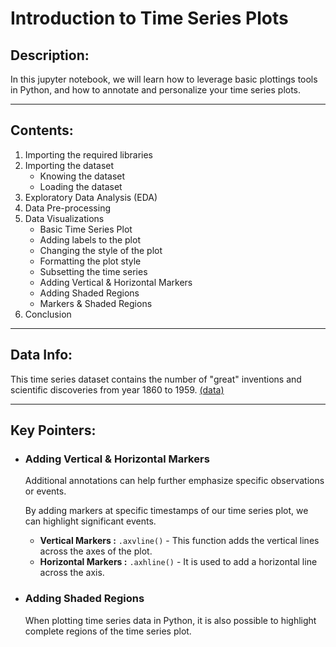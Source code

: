 # Introduction to Time Series Plots

## Description:
In this jupyter notebook, we will learn how to leverage basic plottings tools in Python, and how to annotate and personalize your time series plots.

---
## Contents:
1. Importing the required libraries
2. Importing the dataset
    - Knowing the dataset
    - Loading the dataset
3. Exploratory Data Analysis (EDA)
4. Data Pre-processing
5. Data Visualizations
    - Basic Time Series Plot
    - Adding labels to the plot
    - Changing the style of the plot
    - Formatting the plot style
    - Subsetting the time series
    - Adding Vertical & Horizontal Markers
    - Adding Shaded Regions
    - Markers & Shaded Regions
6. Conclusion

---
## Data Info:
This time series dataset contains the number of "great" inventions and scientific discoveries from year 1860 to 1959. [(data)](https://github.com/Ravjot03/Visualizing-Time-Series-Data-in-Python/blob/main/Chapter-1/ch1_discoveries.csv)

---
## Key Pointers:

- ### Adding Vertical & Horizontal Markers
    Additional annotations can help further emphasize specific observations or events.
    
    By adding markers at specific timestamps of our time series plot, we can highlight significant events.
    - **Vertical Markers :** `.axvline()` - This function adds the vertical lines across the axes of the plot.
    - **Horizontal Markers :** `.axhline()` - It is used to add a horizontal line across the axis.
- ### Adding Shaded Regions
    When plotting time series data in Python, it is also possible to highlight complete regions of the time series plot.
